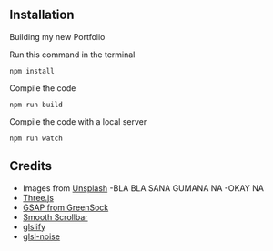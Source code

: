 ## Installation

Building my new Portfolio

Run this command in the terminal
```
npm install
```

Compile the code
```
npm run build
```

Compile the code with a local server
```
npm run watch
```

## Credits

- Images from [Unsplash](https://unsplash.com)
-BLA BLA SANA GUMANA NA
-OKAY NA
- [Three.js](https://threejs.org/docs/)
- [GSAP from GreenSock](https://greensock.com/)
- [Smooth Scrollbar](https://idiotwu.github.io/smooth-scrollbar/)
- [glslify](https://github.com/glslify/glslify)
- [glsl-noise](https://www.npmjs.com/package/glsl-noise)

